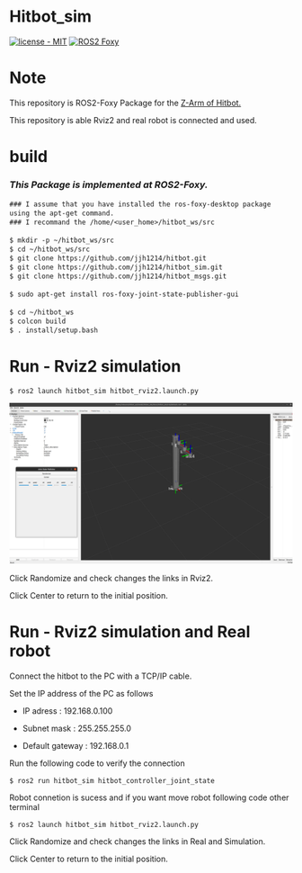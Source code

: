 # Hitbot_sim
[![license - MIT](https://img.shields.io/:license-MIT-blue.svg)](https://opensource.org/licenses/MIT)
[![ROS2 Foxy](https://img.shields.io/badge/ROS2-Foxy-green.svg)](https://index.ros.org/doc/ros2/Releases/)

# Note
This repository is ROS2-Foxy Package for the [Z-Arm of Hitbot.](https://www.hitbotrobot.com/category/product-center/4-axis-robot-arm/)

This repository is able Rviz2 and real robot is connected and used.

# build
### *This Package is implemented at ROS2-Foxy.*
```
### I assume that you have installed the ros-foxy-desktop package using the apt-get command.
### I recommand the /home/<user_home>/hitbot_ws/src

$ mkdir -p ~/hitbot_ws/src
$ cd ~/hitbot_ws/src
$ git clone https://github.com/jjh1214/hitbot.git
$ git clone https://github.com/jjh1214/hitbot_sim.git
$ git clone https://github.com/jjh1214/hitbot_msgs.git

$ sudo apt-get install ros-foxy-joint-state-publisher-gui

$ cd ~/hitbot_ws
$ colcon build
$ . install/setup.bash

```

# Run - Rviz2 simulation
```
$ ros2 launch hitbot_sim hitbot_rviz2.launch.py
```
![alt text](<Screenshot from 2024-05-03 09-31-35.png>)

Click Randomize and check changes the links in Rviz2.

Click Center to return to the initial position.


# Run - Rviz2 simulation and Real robot
Connect the hitbot to the PC with a TCP/IP cable.

Set the IP address of the PC as follows

- IP adress : 192.168.0.100

- Subnet mask : 255.255.255.0

- Default gateway : 192.168.0.1

Run the following code to verify the connection

```
$ ros2 run hitbot_sim hitbot_controller_joint_state
```

Robot connetion is sucess and if you want move robot following code other terminal
```
$ ros2 launch hitbot_sim hitbot_rviz2.launch.py
```

Click Randomize and check changes the links in Real and Simulation.

Click Center to return to the initial position.